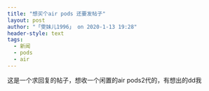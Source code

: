 ```yaml
---
title: "想买个air pods 还要发帖子"
layout: post
author: "「雯妹儿1996」 on 2020-1-13 19:28"
header-style: text
tags:
  - 新闻
  - pods
  - air
---
```


<head></head>
<body>
  这是一个求回复的帖子，想收一个闲置的air pods2代的，有想出的dd我
 <br> 
 <br>
</body>


